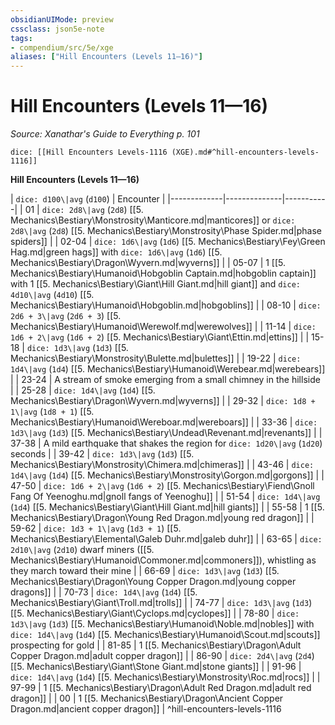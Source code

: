 ```yaml
---
obsidianUIMode: preview
cssclass: json5e-note
tags:
- compendium/src/5e/xge
aliases: ["Hill Encounters (Levels 11—16)"]
---
```

# Hill Encounters (Levels 11—16)
*Source: Xanathar's Guide to Everything p. 101* 

`dice: [[Hill Encounters Levels-1116 (XGE).md#^hill-encounters-levels-1116]]`

**Hill Encounters (Levels 11—16)**

| `dice: d100\|avg` (`d100`) | Encounter |
|-------------|--------------|-----------|
| 01 | `dice: 2d8\|avg` (`2d8`) [[5. Mechanics\Bestiary\Monstrosity\Manticore.md|manticores]] or `dice: 2d8\|avg` (`2d8`) [[5. Mechanics\Bestiary\Monstrosity\Phase Spider.md|phase spiders]] |
| 02-04 | `dice: 1d6\|avg` (`1d6`) [[5. Mechanics\Bestiary\Fey\Green Hag.md|green hags]] with `dice: 1d6\|avg` (`1d6`) [[5. Mechanics\Bestiary\Dragon\Wyvern.md|wyverns]] |
| 05-07 | 1 [[5. Mechanics\Bestiary\Humanoid\Hobgoblin Captain.md|hobgoblin captain]] with 1 [[5. Mechanics\Bestiary\Giant\Hill Giant.md|hill giant]] and `dice: 4d10\|avg` (`4d10`) [[5. Mechanics\Bestiary\Humanoid\Hobgoblin.md|hobgoblins]] |
| 08-10 | `dice: 2d6 + 3\|avg` (`2d6 + 3`) [[5. Mechanics\Bestiary\Humanoid\Werewolf.md|werewolves]] |
| 11-14 | `dice: 1d6 + 2\|avg` (`1d6 + 2`) [[5. Mechanics\Bestiary\Giant\Ettin.md|ettins]] |
| 15-18 | `dice: 1d3\|avg` (`1d3`) [[5. Mechanics\Bestiary\Monstrosity\Bulette.md|bulettes]] |
| 19-22 | `dice: 1d4\|avg` (`1d4`) [[5. Mechanics\Bestiary\Humanoid\Werebear.md|werebears]] |
| 23-24 | A stream of smoke emerging from a small chimney in the hillside |
| 25-28 | `dice: 1d4\|avg` (`1d4`) [[5. Mechanics\Bestiary\Dragon\Wyvern.md|wyverns]] |
| 29-32 | `dice: 1d8 + 1\|avg` (`1d8 + 1`) [[5. Mechanics\Bestiary\Humanoid\Wereboar.md|wereboars]] |
| 33-36 | `dice: 1d3\|avg` (`1d3`) [[5. Mechanics\Bestiary\Undead\Revenant.md|revenants]] |
| 37-38 | A mild earthquake that shakes the region for `dice: 1d20\|avg` (`1d20`) seconds |
| 39-42 | `dice: 1d3\|avg` (`1d3`) [[5. Mechanics\Bestiary\Monstrosity\Chimera.md|chimeras]] |
| 43-46 | `dice: 1d4\|avg` (`1d4`) [[5. Mechanics\Bestiary\Monstrosity\Gorgon.md|gorgons]] |
| 47-50 | `dice: 1d6 + 2\|avg` (`1d6 + 2`) [[5. Mechanics\Bestiary\Fiend\Gnoll Fang Of Yeenoghu.md|gnoll fangs of Yeenoghu]] |
| 51-54 | `dice: 1d4\|avg` (`1d4`) [[5. Mechanics\Bestiary\Giant\Hill Giant.md|hill giants]] |
| 55-58 | 1 [[5. Mechanics\Bestiary\Dragon\Young Red Dragon.md|young red dragon]] |
| 59-62 | `dice: 1d3 + 1\|avg` (`1d3 + 1`) [[5. Mechanics\Bestiary\Elemental\Galeb Duhr.md|galeb duhr]] |
| 63-65 | `dice: 2d10\|avg` (`2d10`) dwarf miners ([[5. Mechanics\Bestiary\Humanoid\Commoner.md|commoners]]), whistling as they march toward their mine |
| 66-69 | `dice: 1d3\|avg` (`1d3`) [[5. Mechanics\Bestiary\Dragon\Young Copper Dragon.md|young copper dragons]] |
| 70-73 | `dice: 1d4\|avg` (`1d4`) [[5. Mechanics\Bestiary\Giant\Troll.md|trolls]] |
| 74-77 | `dice: 1d3\|avg` (`1d3`) [[5. Mechanics\Bestiary\Giant\Cyclops.md|cyclopes]] |
| 78-80 | `dice: 1d3\|avg` (`1d3`) [[5. Mechanics\Bestiary\Humanoid\Noble.md|nobles]] with `dice: 1d4\|avg` (`1d4`) [[5. Mechanics\Bestiary\Humanoid\Scout.md|scouts]] prospecting for gold |
| 81-85 | 1 [[5. Mechanics\Bestiary\Dragon\Adult Copper Dragon.md|adult copper dragon]] |
| 86-90 | `dice: 2d4\|avg` (`2d4`) [[5. Mechanics\Bestiary\Giant\Stone Giant.md|stone giants]] |
| 91-96 | `dice: 1d4\|avg` (`1d4`) [[5. Mechanics\Bestiary\Monstrosity\Roc.md|rocs]] |
| 97-99 | 1 [[5. Mechanics\Bestiary\Dragon\Adult Red Dragon.md|adult red dragon]] |
| 00 | 1 [[5. Mechanics\Bestiary\Dragon\Ancient Copper Dragon.md|ancient copper dragon]] |
^hill-encounters-levels-1116